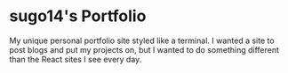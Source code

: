 # sugo14's Portfolio

My unique personal portfolio site styled like a terminal. I wanted a site to post blogs and put my projects on, but I wanted to do something different than the React sites I see every day. 
